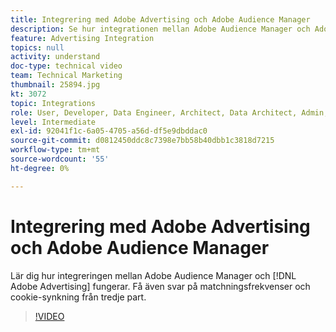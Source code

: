 ```yaml
---
title: Integrering med Adobe Advertising och Adobe Audience Manager
description: Se hur integrationen mellan Adobe Audience Manager och Adobe Advertising fungerar. Få även svar om matchningsfrekvenser och cookie-synkning från tredje part.
feature: Advertising Integration
topics: null
activity: understand
doc-type: technical video
team: Technical Marketing
thumbnail: 25894.jpg
kt: 3072
topic: Integrations
role: User, Developer, Data Engineer, Architect, Data Architect, Admin, Leader
level: Intermediate
exl-id: 92041f1c-6a05-4705-a56d-df5e9dbddac0
source-git-commit: d0812450ddc8c7398e7bb58b40dbb1c3818d7215
workflow-type: tm+mt
source-wordcount: '55'
ht-degree: 0%

---
```


# Integrering med Adobe Advertising och Adobe Audience Manager

Lär dig hur integreringen mellan Adobe Audience Manager och [!DNL Adobe Advertising] fungerar. Få även svar på matchningsfrekvenser och cookie-synkning från tredje part.

>[!VIDEO](https://video.tv.adobe.com/v/25894/?quality=12)
